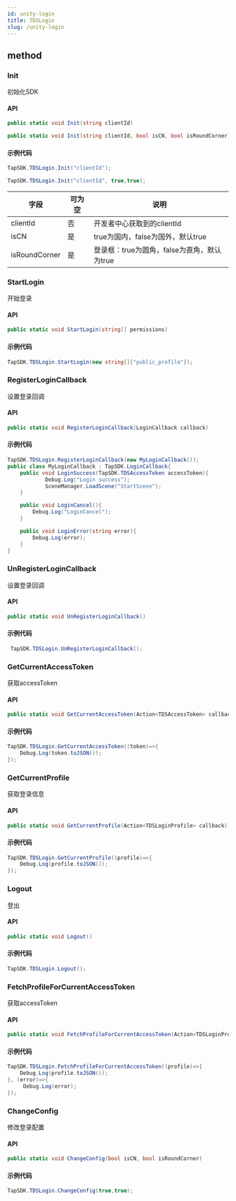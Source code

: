 ```yaml
---
id: unity-login
title: TDSLogin
slug: /unity-login
---
```

## method
### Init
初始化SDK

#### API

```c#
public static void Init(string clientId)

public static void Init(string clientId, bool isCN, bool isRoundCorner)
```


#### 示例代码

```c#
TapSDK.TDSLogin.Init("clientId");

TapSDK.TDSLogin.Init("clientId", true,true);
```

| 字段        | 可为空 | 说明                                                           |
| --------- | --- | ------------------------------------------------------------ |
| clientId    | 否   | 开发者中心获取到的clientId |
| isCN    | 是   | true为国内，false为国外，默认true                                           |
| isRoundCorner | 是   | 登录框：true为圆角，false为直角，默认为true                     |

### StartLogin
开始登录

#### API

```c#
public static void StartLogin(string[] permissions)
```

#### 示例代码

```c#
TapSDK.TDSLogin.StartLogin(new string[]{"public_profile"});
```


### RegisterLoginCallback
设置登录回调

#### API

```c#
public static void RegisterLoginCallback(LoginCallback callback)
```

#### 示例代码

```c#
TapSDK.TDSLogin.RegisterLoginCallback(new MyLoginCallback());
public class MyLoginCallback : TapSDK.LoginCallback{
    public void LoginSuccess(TapSDK.TDSAccessToken accessToken){
            Debug.Log("Login success");
            SceneManager.LoadScene("StartScene");
    }

    public void LoginCancel(){
        Debug.Log("LoginCancel");
    }

    public void LoginError(string error){
        Debug.Log(error);
    }
}
```



### UnRegisterLoginCallback
设置登录回调

#### API

```c#
public static void UnRegisterLoginCallback()
```

#### 示例代码

```c#
 TapSDK.TDSLogin.UnRegisterLoginCallback();
```

### GetCurrentAccessToken
获取accessToken

#### API

```c#
public static void GetCurrentAccessToken(Action<TDSAccessToken> callback)
```

#### 示例代码

```c#
TapSDK.TDSLogin.GetCurrentAccessToken((token)=>{
    Debug.Log(token.toJSON());
});
```

### GetCurrentProfile
获取登录信息

#### API

```c#
public static void GetCurrentProfile(Action<TDSLoginProfile> callback)
```

#### 示例代码

```c#
TapSDK.TDSLogin.GetCurrentProfile((profile)=>{
    Debug.Log(profile.toJSON());
});
```

### Logout
登出

#### API

```c#
public static void Logout()
```

#### 示例代码

```c#
TapSDK.TDSLogin.Logout();
```

### FetchProfileForCurrentAccessToken
获取accessToken
#### API

```c#
public static void FetchProfileForCurrentAccessToken(Action<TDSLoginProfile> callback, Action<string> errorCallback)
```

#### 示例代码

```c#
TapSDK.TDSLogin.FetchProfileForCurrentAccessToken((profile)=>{          
    Debug.Log(profile.toJSON());
}, (error)=>{
     Debug.Log(error);
});
```

### ChangeConfig
修改登录配置

#### API

```c#
public static void ChangeConfig(bool isCN, bool isRoundCorner)
```

#### 示例代码

```c#
TapSDK.TDSLogin.ChangeConfig(true,true);
```
